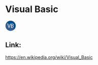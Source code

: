 # Visual Basic

![Visual Basic](images/Visual_Basic.png)

## Link:
https://en.wikipedia.org/wiki/Visual_Basic

